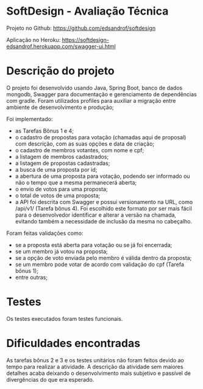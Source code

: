 # SoftDesign - Avaliação Técnica

Projeto no Github: https://github.com/edsandrof/softdesign

Aplicação no Heroku: https://softdesign-edsandrof.herokuapp.com/swagger-ui.html

# Descrição do projeto
O projeto foi desenvolvido usando Java, Spring Boot, banco de dados mongodb, Swagger para documentação e gerenciamento 
de dependências com gradle.
Foram utilizados profiles para auxiliar a migração entre ambiente de desenvolvimento e produção;

Foi implementado: 
- as Tarefas Bônus 1 e 4;
- o cadastro de propostas para votação (chamadas aqui de proposal) com descrição, com as suas opções e data de criação;
- o cadastro de membros votantes, com nome e cpf;
- a listagem de membros cadastrados;
- a listagem de propostas cadastradas;
- a busca de uma proposta por id;
- a abertura de uma proposta para votação, podendo ser informado ou não o tempo que a mesma permanecerá aberta;
- o envio de votos para uma proposta;
- o total de votos de uma proposta;
- a API foi descrita com Swagger e possui versionamento na URL, como /api/v1/ (Tarefa bônus 4). Foi escolhido este formato por ser mais fácil 
para o desenvolvedor identificar e alterar a versão na chamada, evitando também a necessidade de inclusão da mesma no cabeçalho.   
 
Foram feitas validações como:
- se a proposta está aberta para votação ou se já foi encerrada;
- se um membro já votou na proposta; 
- se a opção de voto enviada pelo membro é válida dentro da proposta;  
- se um membro pode votar de acordo com validação do cpf (Tarefa bônus 1);
- entre outras;

# Testes
Os testes executados foram testes funcionais.

# Dificuldades encontradas
As tarefas bônus 2 e 3 e os testes unitários não foram feitos devido ao tempo para realizar a atividade.
A descrição da atividade sem maiores detalhes acaba deixando o desenvolvimento mais subjetivo e passível de divergências
do que era esperado.
